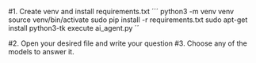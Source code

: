 #1. Create venv and install requirements.txt
´´´
python3 -m venv venv
source venv/bin/activate
sudo pip install -r requirements.txt
sudo apt-get install python3-tk
execute ai_agent.py
´´

#2. Open your desired file and write your question
#3. Choose any of the models to answer it.

